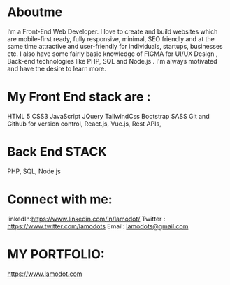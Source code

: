 # Aboutme
I’m a Front-End Web Developer. I love to create and build websites which are mobile-first ready, fully responsive, minimal, SEO friendly and at the same time attractive and user-friendly for individuals, startups, businesses etc. I also have some fairly basic knowledge of FIGMA for UI/UX Design , Back-end technologies like PHP, SQL and Node.js . I'm always motivated and have the desire to learn more.

# My Front End stack are :
HTML 5
CSS3
JavaScript
JQuery
TailwindCss
Bootstrap
SASS
Git and Github for version control,
React.js,
Vue.js,
Rest APIs,
# Back End STACK
PHP,
SQL,
Node.js

# Connect with me:
linkedIn:https://www.linkedin.com/in/lamodot/
Twitter : https://www.twitter.com/lamodots
Email: lamodots@gmail.com

# MY PORTFOLIO:
https://www.lamodot.com
